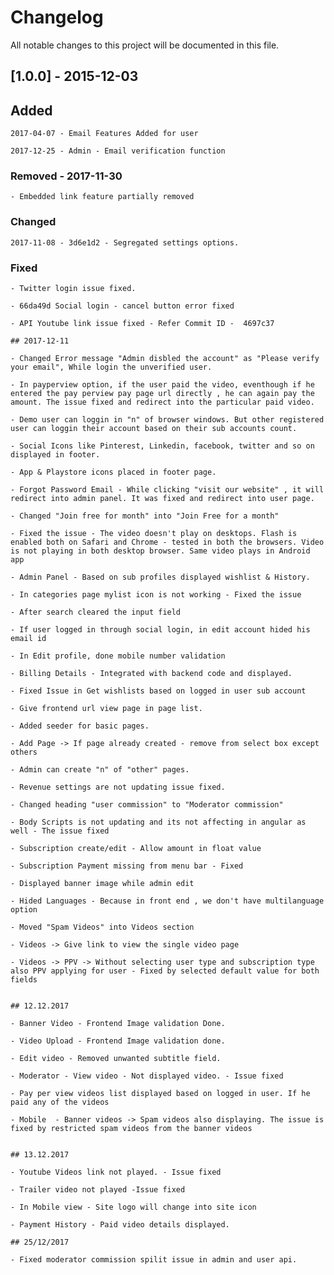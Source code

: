 # Changelog

All notable changes to this project will be documented in this file.

## [1.0.0] - 2015-12-03

## Added

	2017-04-07 - Email Features Added for user

	2017-12-25 - Admin - Email verification function

### Removed - 2017-11-30 

	- Embedded link feature partially removed

### Changed 

	2017-11-08 - 3d6e1d2 - Segregated settings options.

### Fixed

	- Twitter login issue fixed.

	- 66da49d Social login - cancel button error fixed

	- API Youtube link issue fixed - Refer Commit ID -  4697c37

	## 2017-12-11

	- Changed Error message "Admin disbled the account" as "Please verify your email", While login the unverified user.

	- In payperview option, if the user paid the video, eventhough if he entered the pay perview pay page url directly , he can again pay the amount. The issue fixed and redirect into the particular paid video.

	- Demo user can loggin in "n" of browser windows. But other registered user can loggin their account based on their sub accounts count.

	- Social Icons like Pinterest, Linkedin, facebook, twitter and so on displayed in footer.

	- App & Playstore icons placed in footer page.

	- Forgot Password Email - While clicking "visit our website" , it will redirect into admin panel. It was fixed and redirect into user page.

	- Changed "Join free for month" into "Join Free for a month"

	- Fixed the issue - The video doesn't play on desktops. Flash is enabled both on Safari and Chrome - tested in both the browsers. Video is not playing in both desktop browser. Same video plays in Android app

	- Admin Panel - Based on sub profiles displayed wishlist & History.

	- In categories page mylist icon is not working - Fixed the issue

	- After search cleared the input field

	- If user logged in through social login, in edit account hided his email id

	- In Edit profile, done mobile number validation

	- Billing Details - Integrated with backend code and displayed.

	- Fixed Issue in Get wishlists based on logged in user sub account

	- Give frontend url view page in page list.

	- Added seeder for basic pages.

	- Add Page -> If page already created - remove from select box except others

	- Admin can create "n" of "other" pages.

	- Revenue settings are not updating issue fixed.

	- Changed heading "user commission" to "Moderator commission"

	- Body Scripts is not updating and its not affecting in angular as well - The issue fixed

	- Subscription create/edit - Allow amount in float value

	- Subscription Payment missing from menu bar - Fixed

	- Displayed banner image while admin edit

	- Hided Languages - Because in front end , we don't have multilanguage option

	- Moved "Spam Videos" into Videos section

	- Videos -> Give link to view the single video page 

	- Videos -> PPV -> Without selecting user type and subscription type also PPV applying for user - Fixed by selected default value for both fields


	## 12.12.2017

	- Banner Video - Frontend Image validation Done.

	- Video Upload - Frontend Image validation done.

	- Edit video - Removed unwanted subtitle field.

	- Moderator - View video - Not displayed video. - Issue fixed

	- Pay per view videos list displayed based on logged in user. If he paid any of the videos

	- Mobile  - Banner videos -> Spam videos also displaying. The issue is fixed by restricted spam videos from the banner videos


	## 13.12.2017

	- Youtube Videos link not played. - Issue fixed

	- Trailer video not played -Issue fixed

	- In Mobile view - Site logo will change into site icon

	- Payment History - Paid video details displayed. 

	## 25/12/2017

	- Fixed moderator commission spilit issue in admin and user api.

